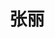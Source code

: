 ---
layout: member
title: 张丽
graduate-from: 郑州大学
position: 硕士研究生
research: 核酸纳米材料的设计及其生物医学应用
email: 2017202030024 at whu.edu.cn
image: /images/members/张丽.jpg
alumni: false
---